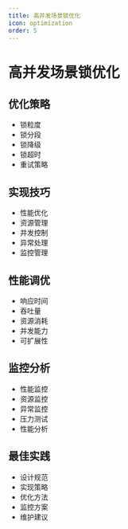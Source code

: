 ```yaml
---
title: 高并发场景锁优化
icon: optimization
order: 5
---
```


# 高并发场景锁优化

## 优化策略
- 锁粒度
- 锁分段
- 锁降级
- 锁超时
- 重试策略

## 实现技巧
- 性能优化
- 资源管理
- 并发控制
- 异常处理
- 监控管理

## 性能调优
- 响应时间
- 吞吐量
- 资源消耗
- 并发能力
- 可扩展性

## 监控分析
- 性能监控
- 资源监控
- 异常监控
- 压力测试
- 性能分析

## 最佳实践
- 设计规范
- 实现策略
- 优化方法
- 监控方案
- 维护建议
